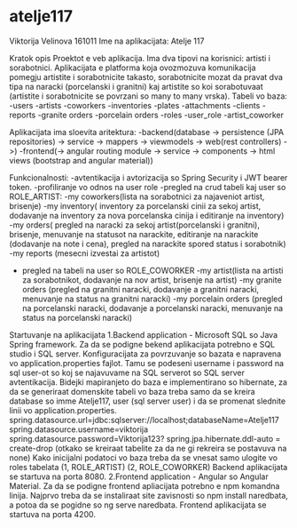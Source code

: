 # atelje117
Viktorija Velinova 161011
Ime na aplikacijata: Atelje 117

Kratok opis
Proektot e veb aplikacija. Ima dva tipovi na korisnici: artisti i sorabotnici. 
Aplikacijata e platforma koja ovozmozuva komunikacija pomegju artistite i sorabotnicite takasto, 
sorabotnicite mozat da pravat dva tipa na naracki (porcelanski i granitni) kaj artistite so koi sorabotuvaat
(artistite i sorabotnicite se povrzani so many to many vrska).
Tabeli vo baza:
  -users
  -artists
  -coworkers 
  -inventories
  -plates
  -attachments
  -clients
  -reports
  -granite orders
  -porcelain orders
  -roles
  -user_role 
  -artist_coworker
  
Aplikacijata ima sloevita aritektura:
  -backend(database -> persistence (JPA repositories) -> service -> mappers -> viewmodels -> web(rest controllers) ->)
  -frontend(-> angular routing module -> service -> components -> html views (bootstrap and angular material))

Funkcionalnosti:
-avtentikacija i avtorizacija so Spring Security i JWT bearer token.
-profiliranje vo odnos na user role
-pregled na crud tabeli kaj user so ROLE_ARTIST: 
   -my coworkers(lista na sorabotnici za najaveniot artist, brisenje)
   -my inventory( inventory za porcelanski cinii za sekoj artist, dodavanje na inventory za nova porcelanska cinija i editiranje na inventory)
   -my orders( pregled na naracki za sekoj artist(porcelanski i granitni),
    brisenje, menuvanje na statusot na narackite, editiranje na narackite (dodavanje na note i cena), pregled na narackite spored status i sorabotnik)
   -my reports (mesecni izvestai za artistot)
- pregled na tabeli na user so ROLE_COWORKER
   -my artist(lista na artisti za sorabotnikot, dodavanje na nov artist, brisenje na artist)
   -my granite orders (pregled na granitni naracki, dodavanje a granitni naracki, menuvanje na status na granitni naracki)
   -my porcelain orders (pregled na porcelanski naracki, dodavanje a porcelanski naracki, menuvanje na status na porcelanski naracki)

Startuvanje na aplikacijata
1.Backend application - Microsoft SQL so Java Spring framework. Za da se podigne bekend aplikacijata potrebno e SQL studio i SQL server.
Konfiguracijata za povrzuvanje so bazata e napravena vo application.properties fajlot. 
Tamu se podeseni username i password na sql user-ot so koj se najavuvame na SQL serverot so SQL server avtentikacija. 
Bidejki mapiranjeto do baza e implementirano so hibernate, za da se generiraat domenskite tabeli vo baza treba 
samo da se kreira database so imme Atelje117, user (sql server user) i da se promenat slednite linii vo application.properties.
    spring.datasource.url=jdbc:sqlserver://localhost;databaseName=Atelje117
    spring.datasource.username=viktorija
    spring.datasource.password=Viktorija123?
    spring.jpa.hibernate.ddl-auto = create-drop (otkako se kreiraat tabelite za da ne gi rekreira se postavuva na none)
Kako inicijalni podatoci vo baza treba da se vnesat samo ulogite vo roles tabelata
    (1, ROLE_ARTIST)
    (2, ROLE_COWORKER)
Backend aplikacijata se startuva na porta 8080.
2.Frontend application - Angular so Angular Material. Za da se podigne frontend apliacijata potrebno e npm komandna linija.
Najprvo treba da se instaliraat site zavisnosti so 
    npm install naredbata, a potoa da se pogidne so 
    ng serve naredbata.
Frontend aplikacijata se startuva na porta 4200.
